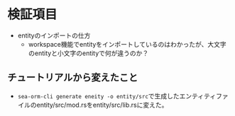 # 検証項目

- entityのインポートの仕方
  - workspace機能でentityをインポートしているのはわかったが、大文字のentityと小文字のentityで何が違うのか？

## チュートリアルから変えたこと

- `sea-orm-cli generate eneity -o entity/src`で生成したエンティティファイルのentity/src/mod.rsをentity/src/lib.rsに変えた。
